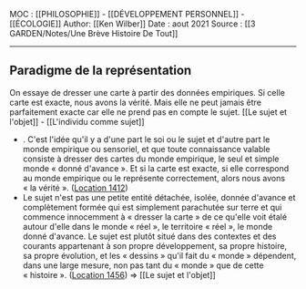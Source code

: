 MOC : [[PHILOSOPHIE]] - [[DÉVELOPPEMENT PERSONNEL]] - [[ÉCOLOGIE]]
Author: [[Ken Wilber]]
Date : aout 2021
Source : [[3 GARDEN/Notes/Une Brève Histoire De Tout]]
***

## Paradigme de la représentation
On essaye de dresser une carte à partir des données empiriques. Si celle carte est exacte, nous avons la vérité. Mais elle ne peut jamais être parfaitement exacte car elle ne prend pas en compte le sujet. [[Le sujet et l'objet]] - [[L'individu comme sujet]]

- . C'est l'idée qu'il y a d'une part le soi ou le sujet et d'autre part le monde empirique ou sensoriel, et que toute connaissance valable consiste à dresser des cartes du monde empirique, le seul et simple monde « donné d'avance ». Et si la carte est exacte, si elle correspond au monde empirique ou le représente correctement, alors nous avons « la vérité ». ([Location 1412](https://readwise.io/to_kindle?action=open&asin=B07MQ681WQ&location=1412))
- Le sujet n'est pas une petite entité détachée, isolée, donnée d'avance et complètement formée qui est simplement parachutée sur terre et qui commence innocemment à « dresser la carte » de ce qu'elle voit étalé autour d'elle dans le monde « réel », le territoire « réel », le monde donné d'avance. Le sujet est plutôt situé dans des contextes et des courants appartenant à son propre développement, sa propre histoire, sa propre évolution, et les « dessins » qu'il fait du « monde » dépendent, dans une large mesure, non pas tant du « monde » que de cette « histoire ». ([Location 1456](https://readwise.io/to_kindle?action=open&asin=B07MQ681WQ&location=1456)) => [[Le sujet et l'objet]]